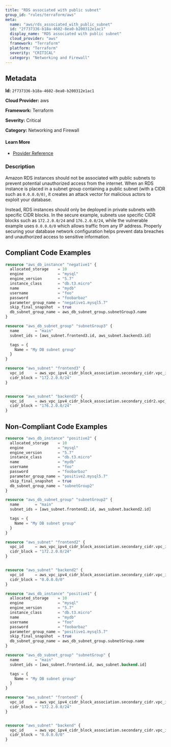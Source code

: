 ```yaml
---
title: "RDS associated with public subnet"
group_id: "rules/terraform/aws"
meta:
  name: "aws/rds_associated_with_public_subnet"
  id: "2f737336-b18a-4602-8ea0-b200312e1ac1"
  display_name: "RDS associated with public subnet"
  cloud_provider: "aws"
  framework: "Terraform"
  platform: "Terraform"
  severity: "CRITICAL"
  category: "Networking and Firewall"
---
```

## Metadata

**Id:** `2f737336-b18a-4602-8ea0-b200312e1ac1`

**Cloud Provider:** aws

**Framework:** Terraform

**Severity:** Critical

**Category:** Networking and Firewall

#### Learn More

 - [Provider Reference](https://registry.terraform.io/providers/hashicorp/aws/latest/docs/resources/db_instance#db_subnet_group_name)

### Description

 Amazon RDS instances should not be associated with public subnets to prevent potential unauthorized access from the internet. When an RDS instance is placed in a subnet group containing a public subnet (with a CIDR such as `0.0.0.0/0)`, it creates an attack vector for malicious actors to exploit your database. 

Instead, RDS instances should only be deployed in private subnets with specific CIDR blocks. In the secure example, subnets use specific CIDR blocks such as `172.2.0.0/24` and `176.2.0.0/24`, while the vulnerable example uses `0.0.0.0/0` which allows traffic from any IP address. Properly securing your database network configuration helps prevent data breaches and unauthorized access to sensitive information.


## Compliant Code Examples
```terraform
resource "aws_db_instance" "negative1" {
  allocated_storage    = 10
  engine               = "mysql"
  engine_version       = "5.7"
  instance_class       = "db.t3.micro"
  name                 = "mydb"
  username             = "foo"
  password             = "foobarbaz"
  parameter_group_name = "negative1.mysql5.7"
  skip_final_snapshot  = true
  db_subnet_group_name = aws_db_subnet_group.subnetGroup3.name
}

resource "aws_db_subnet_group" "subnetGroup3" {
  name       = "main"
  subnet_ids = [aws_subnet.frontend3.id, aws_subnet.backend3.id]

  tags = {
    Name = "My DB subnet group"
  }
}

resource "aws_subnet" "frontend3" {
  vpc_id     = aws_vpc_ipv4_cidr_block_association.secondary_cidr.vpc_id
  cidr_block = "172.2.0.0/24"
}


resource "aws_subnet" "backend3" {
  vpc_id     = aws_vpc_ipv4_cidr_block_association.secondary_cidr2.vpc_id
  cidr_block = "176.2.0.0/24"
}

```
## Non-Compliant Code Examples
```terraform
resource "aws_db_instance" "positive2" {
  allocated_storage    = 10
  engine               = "mysql"
  engine_version       = "5.7"
  instance_class       = "db.t3.micro"
  name                 = "mydb"
  username             = "foo"
  password             = "foobarbaz"
  parameter_group_name = "positive2.mysql5.7"
  skip_final_snapshot  = true
  db_subnet_group_name = "subnetGroup2"
}

resource "aws_db_subnet_group" "subnetGroup2" {
  name       = "main"
  subnet_ids = [aws_subnet.frontend2.id, aws_subnet.backend2.id]

  tags = {
    Name = "My DB subnet group"
  }
}

resource "aws_subnet" "frontend2" {
  vpc_id     = aws_vpc_ipv4_cidr_block_association.secondary_cidr.vpc_id
  cidr_block = "172.2.0.0/24"
}


resource "aws_subnet" "backend2" {
  vpc_id     = aws_vpc_ipv4_cidr_block_association.secondary_cidr.vpc_id
  cidr_block = "0.0.0.0/0"
}

```

```terraform
resource "aws_db_instance" "positive1" {
  allocated_storage    = 10
  engine               = "mysql"
  engine_version       = "5.7"
  instance_class       = "db.t3.micro"
  name                 = "mydb"
  username             = "foo"
  password             = "foobarbaz"
  parameter_group_name = "positive1.mysql5.7"
  skip_final_snapshot  = true
  db_subnet_group_name = aws_db_subnet_group.subnetGroup.name
}

resource "aws_db_subnet_group" "subnetGroup" {
  name       = "main"
  subnet_ids = [aws_subnet.frontend.id, aws_subnet.backend.id]

  tags = {
    Name = "My DB subnet group"
  }
}

resource "aws_subnet" "frontend" {
  vpc_id     = aws_vpc_ipv4_cidr_block_association.secondary_cidr.vpc_id
  cidr_block = "172.2.0.0/24"
}


resource "aws_subnet" "backend" {
  vpc_id     = aws_vpc_ipv4_cidr_block_association.secondary_cidr.vpc_id
  cidr_block = "0.0.0.0/0"
}

```